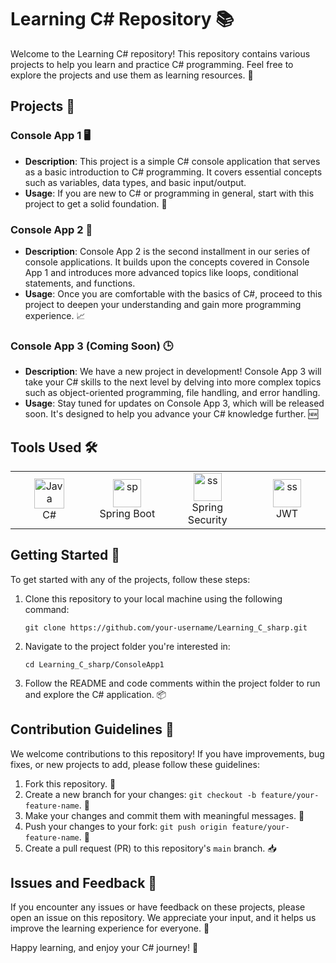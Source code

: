 # Learning C# Repository 📚

Welcome to the Learning C# repository! This repository contains various projects to help you learn and practice C# programming. Feel free to explore the projects and use them as learning resources. 🚀

## Projects 📂

### Console App 1 🖥️
- **Description**: This project is a simple C# console application that serves as a basic introduction to C# programming. It covers essential concepts such as variables, data types, and basic input/output.
- **Usage**: If you are new to C# or programming in general, start with this project to get a solid foundation. 🏁

### Console App 2 🚀
- **Description**: Console App 2 is the second installment in our series of console applications. It builds upon the concepts covered in Console App 1 and introduces more advanced topics like loops, conditional statements, and functions.
- **Usage**: Once you are comfortable with the basics of C#, proceed to this project to deepen your understanding and gain more programming experience. 📈

### Console App 3 (Coming Soon) 🕒
- **Description**: We have a new project in development! Console App 3 will take your C# skills to the next level by delving into more complex topics such as object-oriented programming, file handling, and error handling.
- **Usage**: Stay tuned for updates on Console App 3, which will be released soon. It's designed to help you advance your C# knowledge further. 🆕


## Tools Used 🛠️

<table align="center">
  <tr>
    <td align="center" width="170">
      <img src="https://imgs.search.brave.com/GNN-LZOrz5J3OcJ6IoiuPPHbeEIbotU-Mp2l-gYDhJU/rs:fit:860:0:0/g:ce/aHR0cHM6Ly85dG81/bWFjLmNvbS93cC1j/b250ZW50L3VwbG9h/ZHMvc2l0ZXMvNi8y/MDIxLzA0L21pY3Jv/c29mdC12aXN1YWwt/c3R1ZGlvLTIwMjIt/bWFjLmpwZz9xdWFs/aXR5PTgyJnN0cmlw/PWFsbCZ3PTE2MDA" width="48" height="48" alt="Java" />
      <br>C#
    </td>
    <td align="center" width="170">
      <img src="https://imgs.search.brave.com/GNN-LZOrz5J3OcJ6IoiuPPHbeEIbotU-Mp2l-gYDhJU/rs:fit:860:0:0/g:ce/aHR0cHM6Ly85dG81/bWFjLmNvbS93cC1j/b250ZW50L3VwbG9h/ZHMvc2l0ZXMvNi8y/MDIxLzA0L21pY3Jv/c29mdC12aXN1YWwt/c3R1ZGlvLTIwMjIt/bWFjLmpwZz9xdWFs/aXR5PTgyJnN0cmlw/PWFsbCZ3PTE2MDA" width="45" height="45" alt="sp" />
      <br>Spring Boot
    </td>
    <td align="center" width="170">
      <img src="https://imgs.search.brave.com/5h7nXK4Z5WU0V3DJFd37_XAx7KSV8VzYn0vCu38z0FQ/rs:fit:860:0:0/g:ce/aHR0cHM6Ly9zdGF0/aWMtMDAuaWNvbmR1/Y2suY29tL2Fzc2V0/cy4wMC9jLXNoYXJw/LWMtaWNvbi05MTJ4/MTAyNC1qM3lpZHcz/Ny5wbmc" width="45" height="45" alt="ss" />
      <br>Spring Security
    </td>
    <td align="center" width="170">
      <img src="https://imgs.search.brave.com/_WwEvOJNpeZ-lj6k6H0y-xs6DAIXgMDVzY7depwrySQ/rs:fit:860:0:0/g:ce/aHR0cHM6Ly9qd3Qu/aW8vaW1nL3BpY19s/b2dvLnN2Zw.svg" width="45" height="45" alt="ss" />
      <br>JWT
    </td>
  </tr>
</table>

## Getting Started 🏁

To get started with any of the projects, follow these steps:

1. Clone this repository to your local machine using the following command:
   ```
   git clone https://github.com/your-username/Learning_C_sharp.git
   ```

2. Navigate to the project folder you're interested in:
   ```
   cd Learning_C_sharp/ConsoleApp1
   ```

3. Follow the README and code comments within the project folder to run and explore the C# application. 📦

## Contribution Guidelines 🤝

We welcome contributions to this repository! If you have improvements, bug fixes, or new projects to add, please follow these guidelines:

1. Fork this repository. 🍴
2. Create a new branch for your changes: `git checkout -b feature/your-feature-name`. 🌿
3. Make your changes and commit them with meaningful messages. 💬
4. Push your changes to your fork: `git push origin feature/your-feature-name`. 🚀
5. Create a pull request (PR) to this repository's `main` branch. 📥

## Issues and Feedback 📢

If you encounter any issues or have feedback on these projects, please open an issue on this repository. We appreciate your input, and it helps us improve the learning experience for everyone. 🙌


Happy learning, and enjoy your C# journey! 🌟
